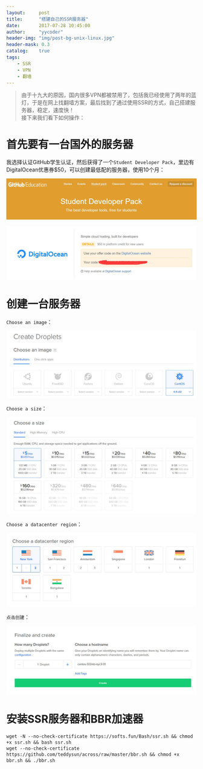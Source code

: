 ```yaml
---
layout:     post
title:      "搭建自己的SSR服务器"
date:       2017-07-28 10:45:00
author:     "yycoder"
header-img: "img/post-bg-unix-linux.jpg"
header-mask: 0.3
catalog:    true
tags:
    - SSR
    - VPN
    - 翻墙
---
```


>由于十九大的原因，国内很多VPN都被禁用了，包括我已经使用了两年的蓝灯，于是在网上找翻墙方案，最后找到了通过使用SSR的方式，自己搭建服务器，稳定，速度快！  
接下来我们看下如何操作：

# 首先要有一台国外的服务器

我选择认证GitHub学生认证，然后获得了一个`Student Developer Pack`，里边有DigitalOcean优惠券$50，可以创建最低配的服务器，使用10个月：
   
![](/img/in-post/ssr-vpn/ssr-vpn-github-student.jpg)

![](/img/in-post/ssr-vpn/ssr-vpn-digitalocean.jpg)
# 创建一台服务器
`Choose an image`：

![](/img/in-post/ssr-vpn/ssr-vpn-image.jpg)

`Choose a size`：

![](/img/in-post/ssr-vpn/ssr-vpn-size.jpg)

`Choose a datacenter region`：

![](/img/in-post/ssr-vpn/ssr-vpn-region.jpg)

`点击创建`：

![](/img/in-post/ssr-vpn/ssr-vpn-create.jpg)

# 安装SSR服务器和BBR加速器

    wget -N --no-check-certificate https://softs.fun/Bash/ssr.sh && chmod +x ssr.sh && bash ssr.sh
    wget --no-check-certificate https://github.com/teddysun/across/raw/master/bbr.sh && chmod +x bbr.sh && ./bbr.sh

